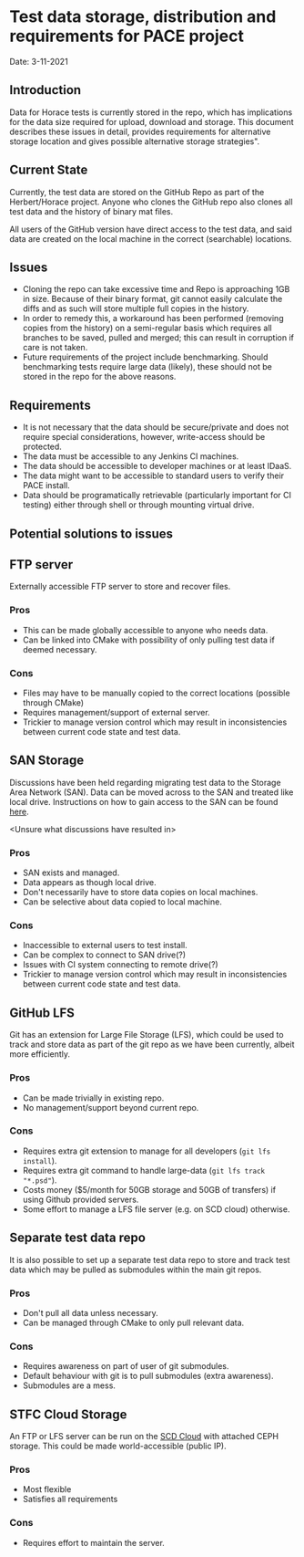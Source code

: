# Test data storage, distribution and requirements for PACE project

Date: 3-11-2021

## Introduction
Data for Horace tests is currently stored in the repo, which has implications for the data size required for upload, download and storage.
This document describes these issues in detail, provides requirements for alternative storage location and gives possible alternative storage strategies".

## Current State
Currently, the test data are stored on the GitHub Repo as part of the Herbert/Horace project. 
Anyone who clones the GitHub repo also clones all test data and the history of binary mat files.

All users of the GitHub version have direct access to the test data, and said data are created on the local machine in the correct (searchable) locations.

## Issues
* Cloning the repo can take excessive time and Repo is approaching 1GB in size. 
  Because of their binary format, git cannot easily calculate the diffs and as such will store multiple full copies in the history.
* In order to remedy this, a workaround has been performed 
  (removing copies from the history) on a semi-regular basis which requires all branches to be saved, pulled and merged; 
  this can result in corruption if care is not taken.
* Future requirements of the project include benchmarking. 
  Should benchmarking tests require large data (likely), these should not be stored in the repo for the above reasons.

## Requirements
* It is not necessary that the data should be secure/private and does not require special considerations, however, write-access should be protected.
* The data must be accessible to any Jenkins CI machines.
* The data should be accessible to developer machines or at least IDaaS.
* The data might want to be accessible to standard users to verify their PACE install.
* Data should be programatically retrievable (particularly important for CI testing)
  either through shell or through mounting virtual drive.

## Potential solutions to issues
## FTP server
Externally accessible FTP server to store and recover files. 

### Pros
* This can be made globally accessible to anyone who needs data.
* Can be linked into CMake with possibility of only pulling test data if deemed necessary.

### Cons
* Files may have to be manually copied to the correct locations (possible through CMake)
* Requires management/support of external server.
* Trickier to manage version control which may result in inconsistencies between current code state and test data.

## SAN Storage
Discussions have been held regarding migrating test data to the Storage Area Network (SAN). 
Data can be moved across to the SAN and treated like local drive. 
Instructions on how to gain access to the SAN can be found [here](https://github.com/pace-neutrons/Horace/blob/master/documentation/smg/10_how_to_use_the_SAN_area.md).

\<Unsure what discussions have resulted in\>

### Pros
* SAN exists and managed.
* Data appears as though local drive.
* Don't necessarily have to store data copies on local machines.
* Can be selective about data copied to local machine.

### Cons
* Inaccessible to external users to test install.
* Can be complex to connect to SAN drive(?)
* Issues with CI system connecting to remote drive(?)
* Trickier to manage version control which may result in inconsistencies between current code state and test data.


## GitHub LFS
Git has an extension for Large File Storage (LFS), 
which could be used to track and store data as part of the git repo as we have been currently, albeit more efficiently.

### Pros
* Can be made trivially in existing repo.
* No management/support beyond current repo.
### Cons
* Requires extra git extension to manage for all developers (`git lfs install`).
* Requires extra git command to handle large-data (`git lfs track "*.psd"`).
* Costs money ($5/month for 50GB storage and 50GB of transfers) if using Github provided servers.
* Some effort to manage a LFS file server (e.g. on SCD cloud) otherwise.

## Separate test data repo
It is also possible to set up a separate test data repo to store and track test data which may be pulled as submodules within the main git repos.

### Pros
* Don't pull all data unless necessary.
* Can be managed through CMake to only pull relevant data.

### Cons
* Requires awareness on part of user of git submodules.
* Default behaviour with git is to pull submodules (extra awareness).
* Submodules are a mess.

## STFC Cloud Storage
An FTP or LFS server can be run on the [SCD Cloud](https://openstack.stfc.ac.uk/) with attached CEPH storage.
This could be made world-accessible (public IP).

### Pros
* Most flexible
* Satisfies all requirements
### Cons
* Requires effort to maintain the server.
